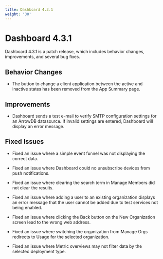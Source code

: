```yaml
---
title: Dashboard 4.3.1
weight: '30'
---
```


# Dashboard 4.3.1

Dashboard 4.3.1 is a patch release, which includes behavior changes, improvements, and several bug fixes.

## Behavior Changes

* The button to change a client application between the active and inactive states has been removed from the App Summary page.

## Improvements

* Dashboard sends a test e-mail to verify SMTP configuration settings for an ArrowDB datasource. If invalid settings are entered, Dashboard will display an error message.

## Fixed Issues

* Fixed an issue where a simple event funnel was not displaying the correct data.

* Fixed an issue where Dashboard could no unsubscribe devices from push notifications.

* Fixed an issue where clearing the search term in Manage Members did not clear the results.

* Fixed an issue where adding a user to an existing organization displays an error message that the user cannot be added due to test services not being enabled.

* Fixed an issue where clicking the Back button on the New Organization screen lead to the wrong web address.

* Fixed an issue where switching the organization from Manage Orgs redirects to Usage for the selected organization.

* Fixed an issue where Metric overviews may not filter data by the selected deployment type.
